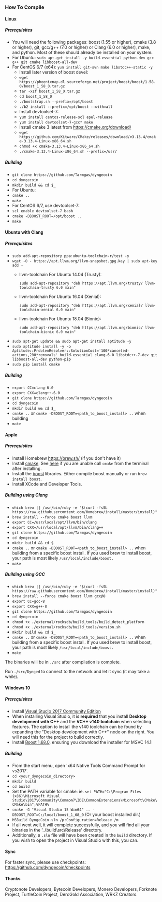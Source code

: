 ### How To Compile
#### Linux

##### Prerequisites

- You will need the following packages: boost (1.55 or higher), cmake (3.8 or higher), git, gcc/g++ (7.0 or higher) or Clang (6.0 or higher), make, and python. Most of these should already be installed on your system.
- For Ubuntu: `sudo apt-get install -y build-essential python-dev gcc g++ git cmake libboost-all-dev`
- For CentOS 6/7 (x64): `yum install git-svn make libstdc++-static -y`
  - Install later version of boost devel:
  - `wget https://phoenixnap.dl.sourceforge.net/project/boost/boost/1.58.0/boost_1_58_0.tar.gz`
  - `tar -xzf boost_1_58_0.tar.gz`
  - `cd boost_1_58_0`
  - `./bootstrap.sh --prefix=/opt/boost`
  - `./b2 install --prefix=/opt/boost --with=all`
  - Install devtoolset-7:
  - `yum install centos-release-scl epel-release`
  - `yum install devtoolset-7-gcc* make`
  - Install cmake 3 latest from https://cmake.org/download/
  - `wget https://github.com/Kitware/CMake/releases/download/v3.13.4/cmake-3.13.4-Linux-x86_64.sh`
  - `chmod +x cmake-3.13.4-Linux-x86_64.sh`
  - `./cmake-3.13.4-Linux-x86_64.sh --prefix=/usr/`

##### Building

- `git clone https://github.com/Tarmgas/dyngecoin`
- `cd dyngecoin`
- `mkdir build && cd $_`
- For Ubuntu:
- `cmake ..`
- `make`
- For CentOS 6/7, use devtoolset-7:
- `scl enable devtoolset-7 bash`
- `cmake -DBOOST_ROOT=/opt/boost ..`
- `make`


#### Ubuntu with Clang

##### Prerequisites
- `sudo add-apt-repository ppa:ubuntu-toolchain-r/test -y`
- `wget -O - https://apt.llvm.org/llvm-snapshot.gpg.key | sudo apt-key add -`
  - llvm-toolchain For Ubuntu 14.04 (Trusty):
  
    `sudo add-apt-repository "deb https://apt.llvm.org/trusty/ llvm-toolchain-trusty 6.0 main"`
  - llvm-toolchain For Ubuntu 16.04 (Xenial):
  
    `sudo add-apt-repository "deb https://apt.llvm.org/xenial/ llvm-toolchain-xenial 6.0 main"`
  - llvm-toolchain For Ubuntu 18.04 (Bionic):
  
    `sudo add-apt-repository "deb https://apt.llvm.org/bionic/ llvm-toolchain-bionic 6.0 main"`
- `sudo apt-get update && sudo apt-get install aptitude -y`
- `sudo aptitude install -y -o Aptitude::ProblemResolver::SolutionCost='100*canceled-actions,200*removals' build-essential clang-6.0 libstdc++-7-dev git libboost-all-dev python-pip`
- `sudo pip install cmake`


##### Building
- `export CC=clang-6.0`
- `export CXX=clang++-6.0`
- `git clone https://github.com/Tarmgas/dyngecoin`
- `cd dyngecoin`
- `mkdir build && cd $_`
- `cmake ..` or `cmake -DBOOST_ROOT=<path_to_boost_install> ..` when building
- `make`

#### Apple

##### Prerequisites

- Install Homebrew https://brew.sh/ (if you don't have it)
- Install [cmake](https://cmake.org/). See [here](https://stackoverflow.com/questions/23849962/cmake-installer-for-mac-fails-to-create-usr-bin-symlinks) if you are unable call `cmake` from the terminal after installing.
- Install the [boost](http://www.boost.org/) libraries. Either compile boost manually or run `brew install boost`.
- Install XCode and Developer Tools.

##### Building using Clang

- `which brew || /usr/bin/ruby -e "$(curl -fsSL https://raw.githubusercontent.com/Homebrew/install/master/install)"`
- `brew install --force cmake boost llvm`
- `export CC=/usr/local/opt/llvm/bin/clang`
- `export CXX=/usr/local/opt/llvm/bin/clang++`
- `git clone https://github.com/Tarmgas/dyngecoin`
- `cd dyngecoin`
- `mkdir build && cd $_`
- `cmake ..` or `cmake -DBOOST_ROOT=<path_to_boost_install> ..` when building
  from a specific boost install. If you used brew to install boost, your path is most likely `/usr/local/include/boost.`
- `make`

##### Building using GCC

- `which brew || /usr/bin/ruby -e "$(curl -fsSL https://raw.githubusercontent.com/Homebrew/install/master/install)"`
- `brew install --force cmake boost llvm gcc@8`
- `export CC=gcc-8`
- `export CXX=g++-8`
- `git clone https://github.com/Tarmgas/dyngecoin`
- `cd dyngecoin`
- `chmod +x ./external/rocksdb/build_tools/build_detect_platform`
- `chmod +x ./external/rocksdb/build_tools/version.sh`
- `mkdir build && cd $_`
- `cmake ..` or `cmake -DBOOST_ROOT=<path_to_boost_install> ..` when building
  from a specific boost install. If you used brew to install boost, your path is most likely `/usr/local/include/boost.`
- `make`

The binaries will be in `./src` after compilation is complete.

Run `./src/Dynged` to connect to the network and let it sync (it may take a while).

#### Windows 10

##### Prerequisites
- Install [Visual Studio 2017 Community Edition](https://www.visualstudio.com/thank-you-downloading-visual-studio/?sku=Community&rel=15&page=inlineinstall)
- When installing Visual Studio, it is **required** that you install **Desktop development with C++** and the **VC++ v140 toolchain** when selecting features. The option to install the v140 toolchain can be found by expanding the "Desktop development with C++" node on the right. You will need this for the project to build correctly.
- Install [Boost 1.68.0](https://sourceforge.net/projects/boost/files/boost-binaries/1.68.0/), ensuring you download the installer for MSVC 14.1

##### Building

- From the start menu, open 'x64 Native Tools Command Prompt for vs2017'.
- `cd <your_dyngecoin_directory>`
- `mkdir build`
- `cd build`
- Set the PATH variable for cmake: ie. `set PATH="C:\Program Files (x86)\Microsoft Visual Studio\2017\Community\Common7\IDE\CommonExtensions\Microsoft\CMake\CMake\bin";%PATH%`
- `cmake -G "Visual Studio 15 Win64" .. -DBOOST_ROOT=C:/local/boost_1_68_0` (Or your boost installed dir.)
- `MSBuild DyngeCoin.sln /p:Configuration=Release /m`
- If all went well, it will complete successfully, and you will find all your binaries in the '..\build\src\Release' directory.
- Additionally, a `.sln` file will have been created in the `build` directory. If you wish to open the project in Visual Studio with this, you can.

#### Sync
For faster sync, please use checkpoints: https://github.com/dyngecoin/checkpoints

#### Thanks
Cryptonote Developers, Bytecoin Developers, Monero Developers, Forknote Project, TurtleCoin Project, DeroGold Association, WRKZ Creators

